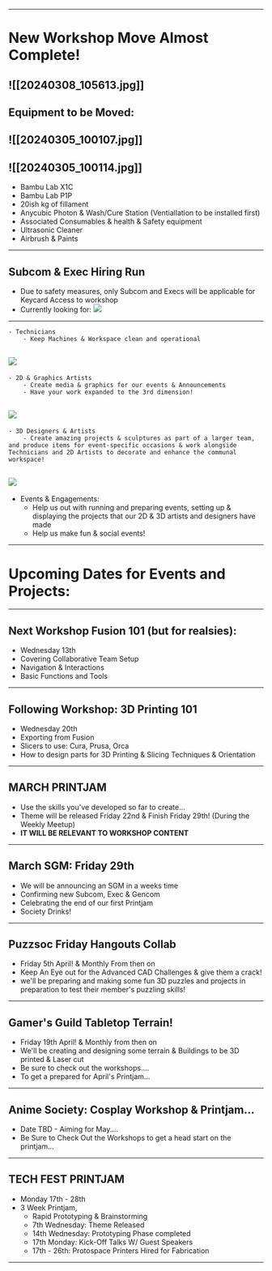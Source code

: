 
---
# New Workshop Move Almost Complete!
![[20240308_105613.jpg]]
---
## Equipment to be Moved:
![[20240305_100107.jpg]]
---
![[20240305_100114.jpg]]
---
* Bambu Lab X1C
* Bambu Lab P1P
* 20ish kg of fillament
* Anycubic Photon & Wash/Cure Station (Ventiallation to be installed first)
* Associated Consumables & health & Safety equipment
* Ultrasonic Cleaner
* Airbrush & Paints
---
## Subcom & Exec Hiring Run
- Due to safety measures, only Subcom and Execs will be applicable for Keycard Access to workshop
- Currently looking for:
**![](https://lh7-us.googleusercontent.com/m3xtrvIbOgytXhRDhjTsYnyk3ZMAjD0TgwwRZ3_u_aJb24jkzXLDleM1PWWbClPgeiczdRYUNyn7A2Xw2FP4hfLzSElFhSy5lk2Nxhxvpm5Uqxl00M4bKnirFYSmDL9i7a0e8IoIdkpeYBdysXs1SzMpzg=s2048)**
---
	- Technicians 
		- Keep Machines & Workspace clean and operational
**![](https://lh7-us.googleusercontent.com/m3xtrvIbOgytXhRDhjTsYnyk3ZMAjD0TgwwRZ3_u_aJb24jkzXLDleM1PWWbClPgeiczdRYUNyn7A2Xw2FP4hfLzSElFhSy5lk2Nxhxvpm5Uqxl00M4bKnirFYSmDL9i7a0e8IoIdkpeYBdysXs1SzMpzg=s2048)**
---
	- 2D & Graphics Artists
		- Create media & graphics for our events & Announcements
		- Have your work expanded to the 3rd dimension!
**![](https://lh7-us.googleusercontent.com/m3xtrvIbOgytXhRDhjTsYnyk3ZMAjD0TgwwRZ3_u_aJb24jkzXLDleM1PWWbClPgeiczdRYUNyn7A2Xw2FP4hfLzSElFhSy5lk2Nxhxvpm5Uqxl00M4bKnirFYSmDL9i7a0e8IoIdkpeYBdysXs1SzMpzg=s2048)**
---
	- 3D Designers & Artists
		- Create amazing projects & sculptures as part of a larger team, and produce items for event-specific occasions & work alongside Technicians and 2D Artists to decorate and enhance the communal workspace!
**![](https://lh7-us.googleusercontent.com/m3xtrvIbOgytXhRDhjTsYnyk3ZMAjD0TgwwRZ3_u_aJb24jkzXLDleM1PWWbClPgeiczdRYUNyn7A2Xw2FP4hfLzSElFhSy5lk2Nxhxvpm5Uqxl00M4bKnirFYSmDL9i7a0e8IoIdkpeYBdysXs1SzMpzg=s2048)**
---
* Events & Engagements:
	- Help us out with running and preparing events, setting up & displaying the projects that our 2D & 3D artists and designers have made
	- Help us make fun & social events!
---
# Upcoming Dates for Events and Projects:
---
## Next Workshop Fusion 101 (but for realsies):
- Wednesday 13th
- Covering Collaborative Team Setup
- Navigation & Interactions
- Basic Functions and Tools
---
## Following Workshop: 3D Printing 101
* Wednesday 20th
* Exporting from Fusion
* Slicers to use: Cura, Prusa, Orca
* How to design parts for 3D Printing & Slicing Techniques & Orientation
---
## MARCH PRINTJAM
- Use the skills you've developed so far to create...
- Theme will be released Friday 22nd & Finish Friday 29th! (During the Weekly Meetup)
- **IT WILL BE RELEVANT TO WORKSHOP CONTENT**
---
## March SGM: Friday 29th
- We will be announcing an SGM in a weeks time
- Confirming new Subcom, Exec & Gencom
- Celebrating the end of our first Printjam
- Society Drinks!
---
## Puzzsoc Friday Hangouts Collab
- Friday 5th April! & Monthly From then on
- Keep An Eye out for the Advanced CAD Challenges & give them a crack!
- we'll be preparing and making some fun 3D puzzles and projects in preparation to test their member's puzzling skills!
---
## Gamer's Guild Tabletop Terrain!
- Friday 19th April! & Monthly from then on
- We'll be creating and designing some terrain & Buildings to be 3D printed & Laser cut
- Be sure to check out the workshops....
- To get a prepared for April's Printjam...
---
## Anime Society: Cosplay Workshop & Printjam...
- Date TBD - Aiming for May....
- Be Sure to Check Out the Workshops to get a head start on the printjam...
---
## TECH FEST PRINTJAM
- Monday 17th - 28th
- 3 Week Printjam, 
	- Rapid Prototyping & Brainstorming 
	- 7th Wednesday: Theme Released
	- 14th Wednesday: Prototyping Phase completed
	- 17th Monday: Kick-Off Talks W/ Guest Speakers
	- 17th - 26th: Protospace Printers Hired for Fabrication
---

